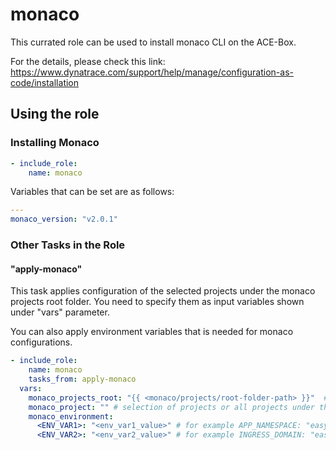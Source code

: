 # monaco

This currated role can be used to install monaco CLI on the ACE-Box.

For the details, please check this link: https://www.dynatrace.com/support/help/manage/configuration-as-code/installation

## Using the role

### Installing Monaco

```yaml
- include_role:
    name: monaco
```

Variables that can be set are as follows:

```yaml
---
monaco_version: "v2.0.1"
```

### Other Tasks in the Role

#### "apply-monaco" 
This task applies configuration of the selected projects under the monaco projects root folder.
You need to specify them as input variables shown under "vars" parameter. 

You can also apply environment variables that is needed for monaco configurations.

```yaml
- include_role:
    name: monaco
    tasks_from: apply-monaco
  vars:
    monaco_projects_root: "{{ <monaco/projects/root-folder-path> }}"  # monaco projects root folder path
    monaco_project: "" # selection of projects or all projects under the root path if set empty
    monaco_environment:
      <ENV_VAR1>: "<env_var1_value>" # for example APP_NAMESPACE: "easytravel" to be used for easytravel to create a dynatrace management zone via monaco
      <ENV_VAR2>: "<env_var2_value>" # for example INGRESS_DOMAIN: "easytravel.<HOST_IP>" to detect the application via monaco rules

```